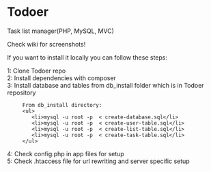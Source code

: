 Todoer
======

Task list manager(PHP, MySQL, MVC)

Check wiki for screenshots!

If you want to install it locally you can follow these steps:

1: Clone Todoer repo<br>
2: Install dependencies with composer<br>
3: Install database and tables from db_install folder which is in Todoer repository<br>
   
         From db_install directory:
         <ul>
            <li>mysql -u root -p  < create-database.sql</li>
            <li>mysql -u root -p  < create-user-table.sql</li>
            <li>mysql -u root -p  < create-list-table.sql</li>
            <li>mysql -u root -p  < create-task-table.sql</li>
         </ul>
   
4: Check config.php in app files for setup<br>
5: Check .htaccess file for url rewriting and server specific setup
